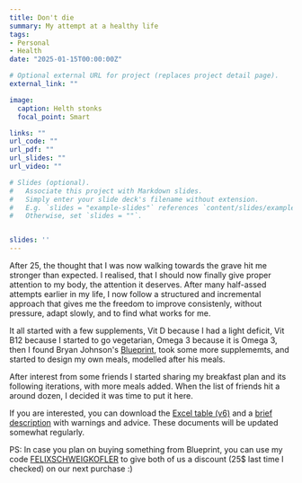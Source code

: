 ```yaml
---
title: Don't die
summary: My attempt at a healthy life
tags:
- Personal
- Health
date: "2025-01-15T00:00:00Z"

# Optional external URL for project (replaces project detail page).
external_link: ""

image:
  caption: Helth stonks
  focal_point: Smart

links: ""
url_code: ""
url_pdf: ""
url_slides: ""
url_video: ""

# Slides (optional).
#   Associate this project with Markdown slides.
#   Simply enter your slide deck's filename without extension.
#   E.g. `slides = "example-slides"` references `content/slides/example-slides.md`.
#   Otherwise, set `slides = ""`.


slides: ''
---
```

After 25, the thought that I was now walking towards the grave hit me stronger than expected. I realised, that I should now finally give proper attention to my body, the attention it deserves. After many half-assed attempts earlier in my life, I now follow a structured and incremental approach that gives me the freedom to improve consistenly, without pressure, adapt slowly, and to find what works for me.

It all started with a few supplements, Vit D because I had a light deficit, Vit B12 because I started to go vegetarian, Omega 3 because it is Omega 3, then I found Bryan Johnson's [Blueprint](https://blueprint.bryanjohnson.com), took some more supplememts, and started to design my own meals, modelled after his meals.

After interest from some friends I started sharing my breakfast plan and its following iterations, with more meals added. When the list of friends hit a around dozen, I decided it was time to put it here.

If you are interested, you can download the [Excel table (v6)](Meals.xlsx "Table v6") and a [brief description](Meals.docx "Document v6") with warnings and advice. These documents will be updated somewhat regularly.

PS: In case you plan on buying something from Blueprint, you can use my code [FELIXSCHWEIGKOFLER](https://blueprint.bryanjohnson.com/FELIXSCHWEIGKOFLER) to give both of us a discount (25$ last time I checked) on our next purchase :)
